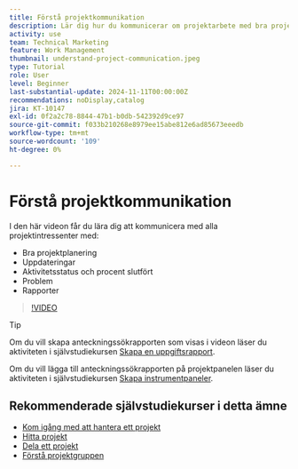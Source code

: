 ```yaml
---
title: Förstå projektkommunikation
description: Lär dig hur du kommunicerar om projektarbete med bra projektplanering, uppdateringar, aktivitetsstatus, procent färdigt, problem och rapporter.
activity: use
team: Technical Marketing
feature: Work Management
thumbnail: understand-project-communication.jpeg
type: Tutorial
role: User
level: Beginner
last-substantial-update: 2024-11-11T00:00:00Z
recommendations: noDisplay,catalog
jira: KT-10147
exl-id: 0f2a2c78-8844-47b1-b0db-542392d9ce97
source-git-commit: f033b210268e8979ee15abe812e6ad85673eeedb
workflow-type: tm+mt
source-wordcount: '109'
ht-degree: 0%

---
```


# Förstå projektkommunikation

I den här videon får du lära dig att kommunicera med alla projektintressenter med:

* Bra projektplanering
* Uppdateringar
* Aktivitetsstatus och procent slutfört
* Problem
* Rapporter

>[!VIDEO](https://video.tv.adobe.com/v/3419150/?quality=12&learn=on&enablevpops)

>[!TIP]
>
>Om du vill skapa anteckningssökrapporten som visas i videon läser du aktiviteten i självstudiekursen [Skapa en uppgiftsrapport](https://experienceleague.adobe.com/docs/workfront-learn/tutorials-workfront/reporting/basic-reporting/create-a-task-report.html?lang=en).
>
>Om du vill lägga till anteckningssökrapporten på projektpanelen läser du aktiviteten i självstudiekursen [Skapa instrumentpaneler](https://experienceleague.adobe.com/docs/workfront-learn/tutorials-workfront/reporting/basic-reporting/create-dashboards.html?lang=en).

## Rekommenderade självstudiekurser i detta ämne

* [Kom igång med att hantera ett projekt](/help/manage-work/projects/getting-started-manage-a-project.md)
* [Hitta projekt](/help/manage-work/projects/find-projects.md)
* [Dela ett projekt](/help/manage-work/projects/share-a-project.md)
* [Förstå projektgruppen](/help/manage-work/projects/understand-the-project-team.md)

